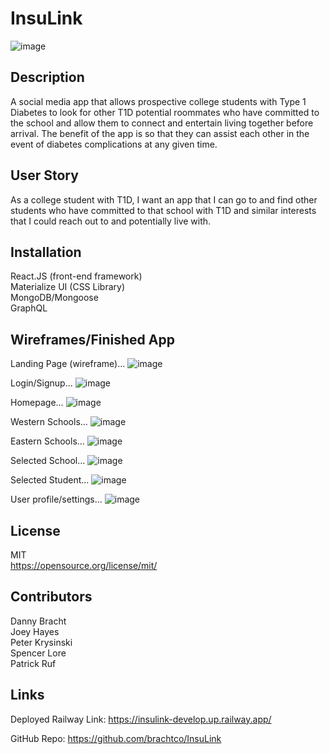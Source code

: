 # InsuLink

![image](https://user-images.githubusercontent.com/25781123/232363354-b58d041c-8d56-49ab-a013-a73e9bf91f08.png)

## Description

A social media app that allows prospective college students with Type 1 Diabetes to look for other T1D potential roommates who have committed to the school and allow them to connect and entertain living together before arrival.  The benefit of the app is so that they can assist each other in the event of diabetes complications at any given time.

## User Story
As a college student with T1D, I want an app that I can go to and find other students who have committed to that school with T1D and similar interests that I could reach out to and potentially live with.

## Installation

React.JS (front-end framework)  
Materialize UI (CSS Library)  
MongoDB/Mongoose  
GraphQL

## Wireframes/Finished App

Landing Page (wireframe)...
![image](https://user-images.githubusercontent.com/25781123/232362904-e05ca12d-c98b-4d29-804c-feb637266d92.png)



Login/Signup...
![image](https://user-images.githubusercontent.com/25781123/232362930-debd2157-6c57-487c-8a97-82a927a3f865.png)

Homepage...
![image](https://user-images.githubusercontent.com/25781123/232362984-4f078790-0c48-4b02-bcef-c9c1bcf9009e.png)

Western Schools...
![image](https://user-images.githubusercontent.com/25781123/232363016-1152cfbe-4929-43e2-9e8f-0d16ab005238.png)

Eastern Schools...
![image](https://user-images.githubusercontent.com/25781123/232363062-2b091fd8-b6e4-48dd-91aa-af85c19eb2d6.png)

Selected School...
![image](https://user-images.githubusercontent.com/25781123/232363100-5f7d0650-4833-4cf4-8478-438218da1d98.png)

Selected Student...
![image](https://user-images.githubusercontent.com/25781123/232363134-0b948fce-f933-43a3-92fc-8f449dc2a42c.png)

User profile/settings...
![image](https://user-images.githubusercontent.com/25781123/232363171-1c3b423f-8a00-4489-bafe-0498aff877ac.png)


## License

MIT    
https://opensource.org/license/mit/

## Contributors

Danny Bracht  
Joey Hayes  
Peter Krysinski  
Spencer Lore  
Patrick Ruf  

## Links

Deployed Railway Link: https://insulink-develop.up.railway.app/

GitHub Repo: https://github.com/brachtco/InsuLink
